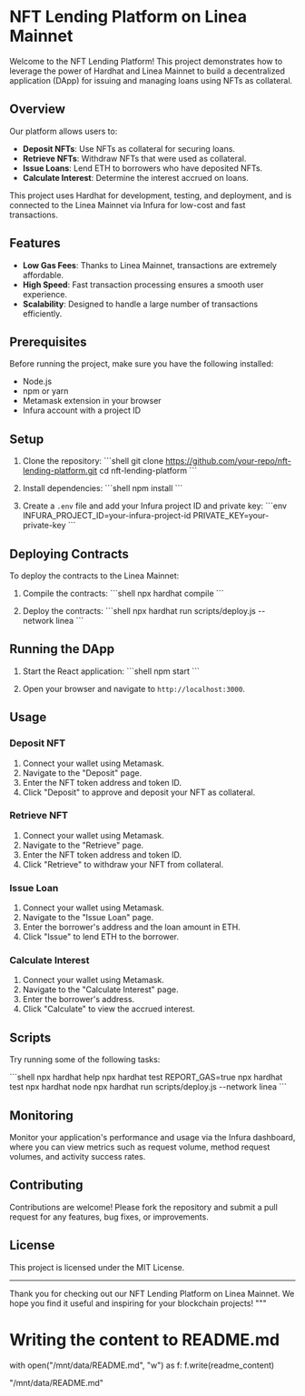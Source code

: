 # NFT Lending Platform on Linea Mainnet

Welcome to the NFT Lending Platform! This project demonstrates how to leverage the power of Hardhat and Linea Mainnet to build a decentralized application (DApp) for issuing and managing loans using NFTs as collateral.

## Overview

Our platform allows users to:
- **Deposit NFTs**: Use NFTs as collateral for securing loans.
- **Retrieve NFTs**: Withdraw NFTs that were used as collateral.
- **Issue Loans**: Lend ETH to borrowers who have deposited NFTs.
- **Calculate Interest**: Determine the interest accrued on loans.

This project uses Hardhat for development, testing, and deployment, and is connected to the Linea Mainnet via Infura for low-cost and fast transactions.

## Features

- **Low Gas Fees**: Thanks to Linea Mainnet, transactions are extremely affordable.
- **High Speed**: Fast transaction processing ensures a smooth user experience.
- **Scalability**: Designed to handle a large number of transactions efficiently.

## Prerequisites

Before running the project, make sure you have the following installed:

- Node.js
- npm or yarn
- Metamask extension in your browser
- Infura account with a project ID

## Setup

1. Clone the repository:
   \```shell
   git clone https://github.com/your-repo/nft-lending-platform.git
   cd nft-lending-platform
   \```

2. Install dependencies:
   \```shell
   npm install
   \```

3. Create a `.env` file and add your Infura project ID and private key:
   \```env
   INFURA_PROJECT_ID=your-infura-project-id
   PRIVATE_KEY=your-private-key
   \```

## Deploying Contracts

To deploy the contracts to the Linea Mainnet:

1. Compile the contracts:
   \```shell
   npx hardhat compile
   \```

2. Deploy the contracts:
   \```shell
   npx hardhat run scripts/deploy.js --network linea
   \```

## Running the DApp

1. Start the React application:
   \```shell
   npm start
   \```

2. Open your browser and navigate to `http://localhost:3000`.

## Usage

### Deposit NFT

1. Connect your wallet using Metamask.
2. Navigate to the "Deposit" page.
3. Enter the NFT token address and token ID.
4. Click "Deposit" to approve and deposit your NFT as collateral.

### Retrieve NFT

1. Connect your wallet using Metamask.
2. Navigate to the "Retrieve" page.
3. Enter the NFT token address and token ID.
4. Click "Retrieve" to withdraw your NFT from collateral.

### Issue Loan

1. Connect your wallet using Metamask.
2. Navigate to the "Issue Loan" page.
3. Enter the borrower's address and the loan amount in ETH.
4. Click "Issue" to lend ETH to the borrower.

### Calculate Interest

1. Connect your wallet using Metamask.
2. Navigate to the "Calculate Interest" page.
3. Enter the borrower's address.
4. Click "Calculate" to view the accrued interest.

## Scripts

Try running some of the following tasks:

\```shell
npx hardhat help
npx hardhat test
REPORT_GAS=true npx hardhat test
npx hardhat node
npx hardhat run scripts/deploy.js --network linea
\```

## Monitoring

Monitor your application's performance and usage via the Infura dashboard, where you can view metrics such as request volume, method request volumes, and activity success rates.

## Contributing

Contributions are welcome! Please fork the repository and submit a pull request for any features, bug fixes, or improvements.

## License

This project is licensed under the MIT License.

---

Thank you for checking out our NFT Lending Platform on Linea Mainnet. We hope you find it useful and inspiring for your blockchain projects!
"""

# Writing the content to README.md
with open("/mnt/data/README.md", "w") as f:
    f.write(readme_content)

"/mnt/data/README.md"
